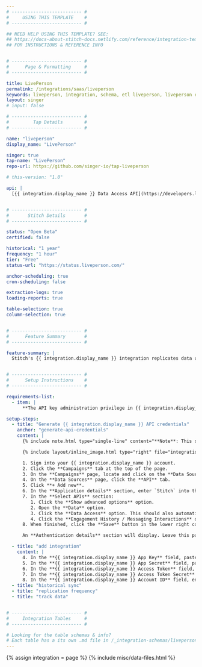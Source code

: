 ```yaml
---
# -------------------------- #
#     USING THIS TEMPLATE    #
# -------------------------- #

## NEED HELP USING THIS TEMPLATE? SEE:
## https://docs-about-stitch-docs.netlify.com/reference/integration-templates/saas/
## FOR INSTRUCTIONS & REFERENCE INFO


# -------------------------- #
#      Page & Formatting     #
# -------------------------- #

title: LivePerson
permalink: /integrations/saas/liveperson
keywords: liveperson, integration, schema, etl liveperson, liveperson etl, liveperson schema
layout: singer
# input: false

# -------------------------- #
#         Tap Details        #
# -------------------------- #

name: "liveperson"
display_name: "LivePerson"

singer: true 
tap-name: "LivePerson"
repo-url: https://github.com/singer-io/tap-liveperson

# this-version: "1.0"

api: |
  [{{ integration.display_name }} Data Access API](https://developers.liveperson.com/data-access-api-overview.html){:target="new"}


# -------------------------- #
#       Stitch Details       #
# -------------------------- #

status: "Open Beta"
certified: false

historical: "1 year"
frequency: "1 hour"
tier: "Free"
status-url: "https://status.liveperson.com/"

anchor-scheduling: true
cron-scheduling: false

extraction-logs: true
loading-reports: true

table-selection: true
column-selection: true


# -------------------------- #
#      Feature Summary       #
# -------------------------- #

feature-summary: |
  Stitch's {{ integration.display_name }} integration replicates data using the {{ integration.api | flatify | strip }}. Refer to the [Schema](#schema) section for a list of objects available for replication.


# -------------------------- #
#      Setup Instructions    #
# -------------------------- #

requirements-list:
  - item: |
      **The API key administration privilege in {{ integration.display_name }}**. This is required to generate API credentials in {{ integration.display_name }}.

setup-steps:
  - title: "Generate {{ integration.display_name }} API credentials"
    anchor: "generate-api-credentials"
    content: |
      {% include note.html type="single-line" content="**Note**: This step requires the LivePerson API key administration privilege." %}

      {% include layout/inline_image.html type="right" file="integrations/liveperson-api-credentials.png" alt="" max-width="450px" %}

      1. Sign into your {{ integration.display_name }} account.
      2. Click the **Campaigns** tab at the top of the page.
      3. On the **Campaigns** page, locate and click on the **Data Sources** link.
      4. On the **Data Sources** page, click the **API** tab.
      5. Click **+ Add new**.
      6. In the **Application details** section, enter `Stitch` into the **Application name** and **Developer name** fields.
      7. In the **Select APIs** section:
         1. Click the **Show advanced options** option.
         2. Open the **Data** option.
         3. Click the **Data Access** option. This should also automatically check the **Data Access API** option.
         4. Click the **Engagement History / Messaging Interactions** option. This should also automatically check the **Interaction History** option.
      8. When finished, click the **Save** button in the lower right corner of the page.

      An **Authentication details** section will display. Leave this page open for now - you'll need it in the next step.

  - title: "add integration"
    content: |
      4. In the **{{ integration.display_name }} App Key** field, paste value from the **App key** field in {{ integration.display_name }}.
      5. In the **{{ integration.display_name }} App Secret** field, paste the value from the **Secret** field in {{ integration.display_name }}.
      6. In the **{{ integration.display_name }} Access Token** field, paste the value from the **Access token** field in {{ integration.display_name }}.
      7. In the **{{ integration.display_name }} Access Token Secret** field, paste the value from the **Access token secret** field in {{ integration.display_name }}.
      8. In the **{{ integration.display_name }} Account ID** field, enter your {{ integration.display_name }} account ID.
  - title: "historical sync"
  - title: "replication frequency"
  - title: "track data"


# -------------------------- #
#     Integration Tables     #
# -------------------------- #

# Looking for the table schemas & info?
# Each table has a its own .md file in /_integration-schemas/liveperson
---
```

{% assign integration = page %}
{% include misc/data-files.html %}